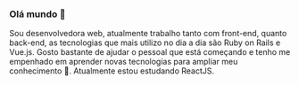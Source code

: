 ### Olá mundo 👋

Sou desenvolvedora web, atualmente trabalho tanto com front-end, quanto back-end, as tecnologias que mais utilizo no dia a dia são Ruby on Rails e Vue.js. Gosto bastante de ajudar o pessoal que está começando e tenho me empenhado em aprender novas tecnologias para ampliar meu conhecimento 🌱. Atualmente estou estudando ReactJS. 

